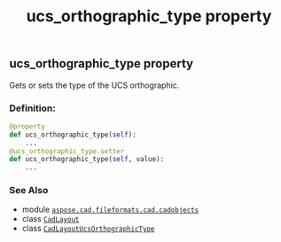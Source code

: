 ﻿---
title: ucs_orthographic_type property
second_title: Aspose.CAD for Python via .NET API References
description: 
type: docs
weight: 590
url: /python-net/aspose.cad.fileformats.cad.cadobjects/cadlayout/ucs_orthographic_type/
is_root: false
---

## ucs_orthographic_type property


Gets or sets the type of the UCS orthographic.
### Definition:
```python
@property
def ucs_orthographic_type(self):
    ...
@ucs_orthographic_type.setter
def ucs_orthographic_type(self, value):
    ...
```

### See Also
* module [`aspose.cad.fileformats.cad.cadobjects`](../../)
* class [`CadLayout`](/cad/python-net/aspose.cad.fileformats.cad.cadobjects/cadlayout)
* class [`CadLayoutUcsOrthographicType`](/cad/python-net/aspose.cad.fileformats.cad.cadconsts/cadlayoutucsorthographictype)
